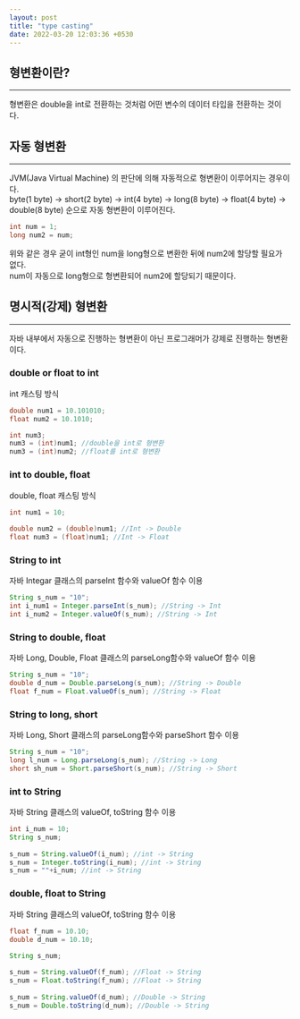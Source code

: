 ```yaml
---
layout: post
title: "type casting"
date: 2022-03-20 12:03:36 +0530
---
```


## 형변환이란?
***

 형변환은 double을 int로 전환하는 것처럼 어떤 변수의 데이터 타입을 전환하는 것이다. 

## 자동 형변환
***

JVM(Java Virtual Machine) 의 판단에 의해 자동적으로 형변환이 이루어지는 경우이다.  
byte(1 byte) → short(2 byte) → int(4 byte) → long(8 byte) → float(4 byte) → double(8 byte) 순으로 자동 형변환이 이루어진다.

```java
int num = 1;
long num2 = num;
```

위와 같은 경우 굳이 int형인 num을 long형으로 변환한 뒤에 num2에 할당할 필요가 없다.  
num이 자동으로 long형으로 형변환되어 num2에 할당되기 때문이다.

## 명시적(강제) 형변환
***

자바 내부에서 자동으로 진행하는 형변환이 아닌 프로그래머가 강제로 진행하는 형변환이다.

### double or float to int  
int 캐스팅 방식

```java
double num1 = 10.101010;
float num2 = 10.1010;

int num3;
num3 = (int)num1; //double을 int로 형변환
num3 = (int)num2; //float를 int로 형변환
```

### int to double, float
double, float 캐스팅 방식

```java
int num1 = 10;
	
double num2 = (double)num1; //Int -> Double
float num3 = (float)num1; //Int -> Float
```

### String to int

자바 Integar 클래스의 parseInt 함수와 valueOf 함수 이용

```java
String s_num = "10";
int i_num1 = Integer.parseInt(s_num); //String -> Int 
int i_num2 = Integer.valueOf(s_num); //String -> Int
```

### String to double, float

자바 Long, Double, Float 클래스의 parseLong함수와 valueOf 함수 이용

```java
String s_num = "10";
double d_num = Double.parseLong(s_num); //String -> Double
float f_num = Float.valueOf(s_num); //String -> Float
```

### String to long, short

자바 Long, Short 클래스의 parseLong함수와 parseShort 함수 이용

```java
String s_num = "10";
long l_num = Long.parseLong(s_num); //String -> Long
short sh_num = Short.parseShort(s_num); //String -> Short
```

### int to String

자바 String 클래스의 valueOf, toString 함수 이용

```java
int i_num = 10;
String s_num;
		
s_num = String.valueOf(i_num); //int -> String
s_num = Integer.toString(i_num); //int -> String
s_num = ""+i_num; //int -> String
```

### double, float to String

자바 String 클래스의 valueOf, toString 함수 이용

```java
float f_num = 10.10;
double d_num = 10.10;
		
String s_num;

s_num = String.valueOf(f_num); //Float -> String
s_num = Float.toString(f_num); //Float -> String
		
s_num = String.valueOf(d_num); //Double -> String
s_num = Double.toString(d_num); //Double -> String 
```






